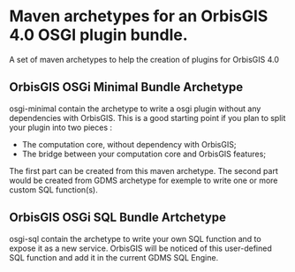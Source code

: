 Maven archetypes for an OrbisGIS 4.0 OSGI plugin bundle.
=====

A set of maven archetypes to help the creation of plugins for OrbisGIS 4.0

## OrbisGIS OSGi Minimal Bundle Archetype

osgi-minimal contain the archetype to write a osgi plugin without any
 dependencies with OrbisGIS.
This is a good starting point if you plan to split your plugin into two pieces :

- The computation core, without dependency with OrbisGIS;
- The bridge between your computation core and OrbisGIS features;

The first part can be created from this maven archetype. The second part would
 be created from GDMS archetype for exemple to write one or more custom SQL function(s).
 
## OrbisGIS OSGi SQL Bundle Artchetype
 
osgi-sql contain the archetype to write your own SQL function and to expose it as a new service.
 OrbisGIS will be noticed of this user-defined SQL function and add it in the current GDMS SQL Engine.
